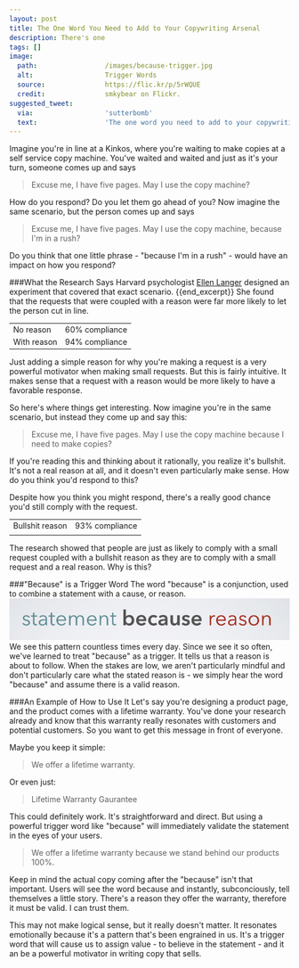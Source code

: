 ```yaml
---
layout: post
title: The One Word You Need to Add to Your Copywriting Arsenal
description: There's one
tags: []
image:
  path:					/images/because-trigger.jpg
  alt:					Trigger Words
  source:				https://flic.kr/p/5rWQUE
  credit:				smkybear on Flickr.
suggested_tweet:
  via:                  'sutterbomb'
  text:                 'The one word you need to add to your copywriting arsenal'
---
```


Imagine you're in line at a Kinkos, where you're waiting to make copies at a self service copy machine. You've waited and waited and just as it's your turn, someone comes up and says 

>Excuse me, I have five pages. May I use the copy machine?

How do you respond? Do you let them go ahead of you? Now imagine the same scenario, but the person comes up and says 

>Excuse me, I have five pages. May I use the copy machine, because I'm in a rush?

Do you think that one little phrase - "because I'm in a rush" - would have an impact on how you respond? 

###What the Research Says
Harvard psychologist [Ellen Langer](http://www.ellenlanger.com) designed an experiment that covered that exact scenario. {{end_excerpt}} She found that the requests that were coupled with a reason were far more likely to let the person cut in line.

<table class="table">
<tr>
	<td>No reason</td>
	<td>60% compliance</td>
</tr>
<tr>
	<td>With reason</td>
	<td>94% compliance</td>
</tr>
</table>

Just adding a simple reason for why you're making a request is a very powerful motivator when making small requests. But this is fairly intuitive. It makes sense that a request with a reason would be more likely to have a favorable response. 

So here's where things get interesting. Now imagine you're in the same scenario, but instead they come up and say this: 

>Excuse me, I have five pages. May I use the copy machine because I need to make copies?

If you're reading this and thinking about it rationally, you realize it's bullshit. It's not a real reason at all, and it doesn't even particularly make sense. How do you think you'd respond to this? 

Despite how you think you might respond, there's a really good chance you'd still comply with the request. 

<table class="table">
<tr>
	<td>Bullshit reason</td>
	<td>93% compliance</td>
</tr>
<tr><td></td><td></td></tr>
</table>

The research showed that people are just as likely to comply with a small request coupled with a bullshit reason as they are to comply with a small request and a real reason. Why is this? 

###"Because" is a Trigger Word
The word "because" is a conjunction, used to combine a statement with a cause, or reason. 
!["Because" in grammar](/images/because-grammar.png "Optional title")
We see this pattern countless times every day. Since we see it so often, we've learned to treat "because" as a trigger. It tells us that a reason is about to follow. When the stakes are low, we aren't particularly mindful and don't particularly care what the stated reason is - we simply hear the word "because" and assume there is a valid reason. 

###An Example of How to Use It
Let's say you're designing a product page, and the product comes with a lifetime warranty. You've done your research already and know that this warranty really resonates with customers and potential customers. So you want to get this message in front of everyone.

Maybe you keep it simple:

> We offer a lifetime warranty. 

Or even just:

> Lifetime Warranty Gaurantee

This could definitely work. It's straightforward and direct. But using a powerful trigger word like "because" will immediately validate the statement in the eyes of your users.

> We offer a lifetime warranty because we stand behind our products 100%. 

Keep in mind the actual copy coming after the "because" isn't that important. Users will see the word because and instantly, subconciously, tell themselves a little story. There's a reason they offer the warranty, therefore it must be valid. I can trust them. 

This may not make logical sense, but it really doesn't matter. It resonates emotionally because it's a pattern that's been engrained in us. It's a trigger word that will cause us to assign value - to believe in the statement - and it an be a powerful motivator in writing copy that sells.
